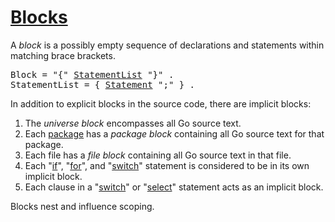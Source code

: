 # [Blocks](#blocks)

A *block* is a possibly empty sequence of declarations and statements within matching brace brackets.

<pre>
<a id="Block">Block</a> = "{" <a href="#StatementList">StatementList</a> "}" .
<a id="StatementList">StatementList</a> = { <a href="/Statements/#Statement">Statement</a> ";" } .
</pre>

In addition to explicit blocks in the source code, there are implicit blocks:

1. The *universe block* encompasses all Go source text.
2. Each [package](/Packages/) has a *package block* containing all Go source text for that package.
3. Each file has a *file block* containing all Go source text in that file.
4. Each "[if](/Statements/if_statements.html)", "[for](/Statements/for_statements.html)", and "[switch](/Statements/switch_statements.html)" statement is considered to be in its own implicit block.
5. Each clause in a "[switch](/Statements/switch_statements.html)" or "[select](/Statements/select_statements.html)" statement acts as an implicit block.

Blocks nest and influence scoping.